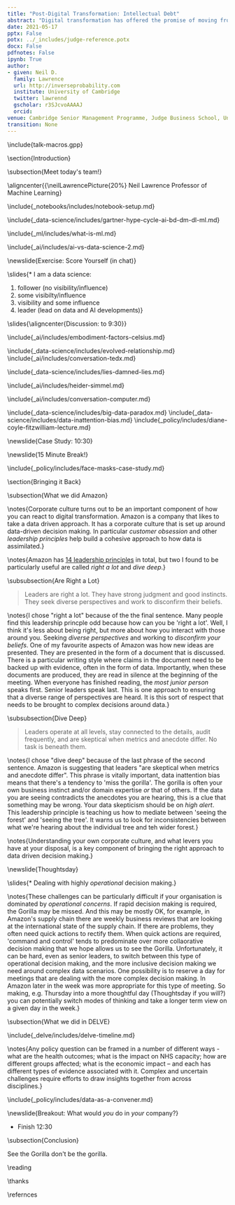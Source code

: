 ```yaml
---
title: "Post-Digital Transformation: Intellectual Debt"
abstract: "Digital transformation has offered the promise of moving from a manual decision-making world to a world where decisions can be rational, data-driven and automated. The first step to digital transformation is mapping the world of atoms (material, customers, logistic networks) into the world of bits. But the real challenges may start once this is complete. In this talk we introduce the notion of 'post digital transformation': the challenges of doing business in a digital world."
date: 2021-05-17
pptx: False
potx: ../_includes/judge-reference.potx
docx: False
pdfnotes: False
ipynb: True
author:
- given: Neil D.
  family: Lawrence
  url: http://inverseprobability.com
  institute: University of Cambridge
  twitter: lawrennd
  gscholar: r3SJcvoAAAAJ
  orcid: 
venue: Cambridge Senior Management Programme, Judge Business School, University of Cambridge
transition: None
---
```



\include{talk-macros.gpp}

\section{Introduction}

\subsection{Meet today's team!}

\aligncenter{{\neilLawrencePicture{20%}
Neil Lawrence
Professor of Machine Learning}

\include{_notebooks/includes/notebook-setup.md}

\include{_data-science/includes/gartner-hype-cycle-ai-bd-dm-dl-ml.md}

\include{_ml/includes/what-is-ml.md}

\include{_ai/includes/ai-vs-data-science-2.md}

\newslide{Exercise: Score Yourself (in chat)}

\slides{* I am a data science: 
1. follower (no visibility/influence)
2. some visibilty/influence
3. visibility and some influence
4. leader (lead on data and AI developments)}

\slides{\aligncenter{Discussion: to 9:30}}




<!-- Embodiment Factors-->

\include{_ai/includes/embodiment-factors-celsius.md}

\include{_data-science/includes/evolved-relationship.md}
\include{_ai/includes/conversation-tedx.md}

<!-- Data Science (why it's happening) -->

\include{_data-science/includes/lies-damned-lies.md}


\include{_ai/includes/heider-simmel.md}



\include{_ai/includes/conversation-computer.md}

\include{_data-science/includes/big-data-paradox.md}
\include{_data-science/includes/data-inattention-bias.md}
\include{_policy/includes/diane-coyle-fitzwilliam-lecture.md}

\newslide{Case Study: 10:30}

\newslide{15 Minute Break!}

\include{_policy/includes/face-masks-case-study.md}

\section{Bringing it Back}


\subsection{What we did Amazon}

\notes{Corporate culture turns out to be an important component of how you can react to digital transformation. Amazon is a company that likes to take a data driven approach. It has a corporate culture that is set up around data-driven decision making. In particular *customer obsession* and other *leadership principles* help build a cohesive approach to how data is assimilated.}

\notes{Amazon has [14 leadership principles](https://www.amazon.jobs/en/principles) in total, but two I found to be particularly useful are called *right a lot* and *dive deep*.}

\subsubsection{Are Right a Lot}

> Leaders are right a lot. They have strong judgment and good instincts. They seek diverse perspectives and work to disconfirm their beliefs.

\notes{I chose "right a lot" because of the the final sentence. Many people find this leadership princple odd because how can you be 'right a lot'. Well, I think it's less about being right, but more about how you interact with those around you. Seeking *diverse perspectives* and working to *disconfirm your beliefs*. One of my favourite aspects of Amazon was how new ideas are presented. They are presented in the form of a document that is discussed. There is a particular writing style where claims in the document need to be backed up with evidence, often in the form of data. Importantly, when these documents are produced, they are read in silence at the beginning of the meeting. When everyone has finished reading, the *most junior person* speaks first. Senior leaders speak last. This is one approach to ensuring that a diverse range of perspectives are heard. It is this sort of respect that needs to be brought to complex decisions around data.}

\subsubsection{Dive Deep}

> Leaders operate at all levels, stay connected to the details, audit frequently, and are skeptical when metrics and anecdote differ. No task is beneath them.

\notes{I chose "dive deep" because of the last phrase of the second sentence. Amazon is suggesting that leaders "are skeptical when metrics and anecdote differ". This phrase is vitally important, data inattention bias means that there's a tendency to 'miss the gorilla'. The gorilla is often your own business instinct and/or domain expertise *or* that of others. If the data you are seeing contradicts the anecdotes you are hearing, this is a clue that something may be wrong. Your data skepticism should be on *high alert*. This leadership principle is teaching us how to mediate between 'seeing the forest' and 'seeing the tree'. It warns us to look for inconsistencies between what we're hearing about the individual tree and teh wider forest.}

\notes{Understanding your own corporate culture, and what levers you have at your disposal, is a key component of bringing the right approach to data driven decision making.}

\newslide{Thoughtsday}

\slides{* Dealing with highly *operational* decision making.}

\notes{These challenges can be particularly difficult if your organisation is dominated by *operational concerns*. If rapid decision making is required, the Gorilla may be missed. And this may be mostly OK, for example, in Amazon's supply chain there are weekly business reviews that are looking at the international state of the supply chain. If there are problems, they often need quick actions to rectify them. When quick actions are required, 'command and control' tends to predominate over more collaorative decision making that we hope allows us to see the Gorilla. Unfortunately, it can be hard, even as senior leaders, to switch between this type of operational decision making, and the more inclusive decision making we need around complex data scenarios. One possibility is to reserve a day for meetings that are dealing with the more complex decision making. In Amazon later in the week was more appropriate for this type of meeting. So making, e.g. Thursday into a more thoughtful day (Thoughtsday if you will?) you can potentially switch modes of thinking and take a longer term view on a given day in the week.}

\subsection{What we did in DELVE}

\include{_delve/includes/delve-timeline.md}

\notes{Any policy question can be framed in a number of different
ways - what are the health outcomes; what is the impact on NHS
capacity; how are different groups affected; what is the economic
impact – and each has different types of evidence associated with
it. Complex and uncertain challenges require efforts to draw insights
together from across disciplines.}

\include{_policy/includes/data-as-a-convener.md}

\newslide{Breakout: What would *you* do in *your* company?}

* Finish 12:30





\subsection{Conclusion}

See the Gorilla don't be the gorilla. 


\reading

\thanks

\refernces
